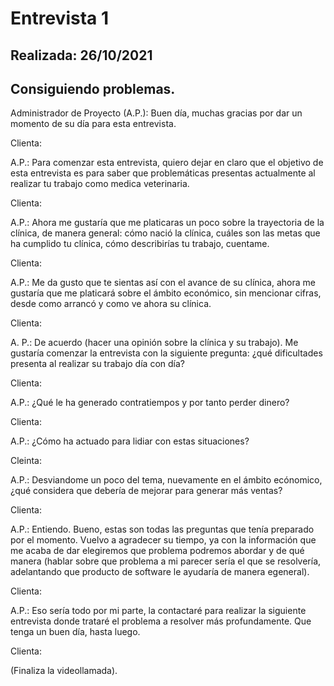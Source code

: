 # Entrevista 1

## Realizada: 26/10/2021

## Consiguiendo problemas. 


Administrador de Proyecto (A.P.): Buen día, muchas gracias por dar un momento de su día para esta entrevista.

Clienta:

A.P.: Para comenzar esta entrevista, quiero dejar en claro que el objetivo de esta entrevista es para saber que problemáticas presentas actualmente al realizar tu trabajo como medica veterinaria.

Clienta:

A.P.: Ahora me gustaría que me platicaras un poco sobre la trayectoria de la clínica, de manera general: cómo nació la clínica, cuáles son las metas que ha cumplido tu clínica, cómo describirías tu trabajo, cuentame.

Clienta:

A.P.: Me da gusto que te sientas así con el avance de su clínica, ahora me gustaría que me platicará sobre el ámbito económico, sin mencionar cifras, desde como arrancó y como ve ahora su clínica.

Clienta:

A. P.: De acuerdo (hacer una opinión sobre la clínica y su trabajo). Me gustaría comenzar la entrevista con la siguiente pregunta: ¿qué dificultades presenta al realizar su trabajo día con día?

Clienta:

A.P.: ¿Qué le ha generado contratiempos y por tanto perder dinero?

Clienta:

A.P.: ¿Cómo ha actuado para lidiar con estas situaciones?

Cleinta: 

A.P.: Desviandome un poco del tema, nuevamente en el ámbito ecónomico, ¿qué considera que debería de mejorar para generar más ventas?

Clienta: 

A.P.: Entiendo. Bueno, estas son todas las preguntas que tenía preparado por el momento. Vuelvo a agradecer su tiempo, ya con la información que me acaba de dar elegiremos que problema podremos abordar y de qué manera (hablar sobre que problema a mi parecer sería el que se resolvería, adelantando que producto de software le ayudaría de manera egeneral).

Clienta:

A.P.: Eso sería todo por mi parte, la contactaré para realizar la siguiente entrevista donde trataré el problema a resolver más profundamente. Que tenga un buen día, hasta luego.

Clienta: 

(Finaliza la videollamada).